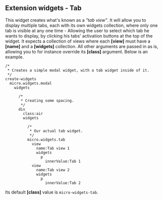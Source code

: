 
## Extension widgets - Tab

This widget creates what's known as a _"tab view"_. It will allow you to display multiple tabs, each with its
own widgets collection, where only one tab is visible at any one time - Allowing the user to select which tab
he wants to display, by clicking his tabs' activation buttons at the top of the widget. It expects a collection
of views where each **[view]** must have a **[name]** and a **[widgets]** collection. All other arguments
are passed in as is, allowing you to for instance override its **[class]** argument. Below is an example.

```hyperlambda-snippet
/*
 * Creates a simple modal widget, with a tab widget inside of it.
 */
create-widgets
  micro.widgets.modal
    widgets

      /*
       * Creating some spacing.
       */
      div
        class:air
        widgets

          /*
           * Our actual tab widget.
           */
          micro.widgets.tab
            view
              name:Tab view 1
              widgets
                p
                  innerValue:Tab 1
            view
              name:Tab view 2
              widgets
                p
                  innerValue:Tab 2
```

Its default **[class]** value is `micro-widgets-tab`.
